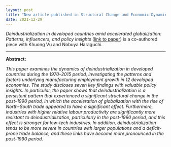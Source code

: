 ```yaml
---
layout: post
title: "New article published in Structural Change and Economic Dynamics"
date: 2021-12-29
---
```



*Deindustrialization in developed countries amid accelerated globalization: Patterns, influencers, and policy insights* 
(<a href="https://www.sciencedirect.com/science/article/abs/pii/S0954349X21001272" target="_blank">link to paper</a>)
is a co-authored piece with Khuong Vu and Nobuya Haraguchi.

-------------

**Abstract:**

*This paper examines the dynamics of deindustrialization in developed countries during the 1970–2015 period, investigating the patterns and factors underlying manufacturing employment growth in 12 developed economies. The study discloses seven key findings with valuable policy insights. In particular, the paper shows that deindustrialization is a persistent pattern that experienced a significant structural change in the post-1990 period, in which the acceleration of globalization with the rise of North-South trade appeared to have a significant effect. Furthermore, industries with higher relative labour productivity are significantly more resistant to deindustrialization, particularly in the post-1990 period, and this effect is stronger for low-tech industries. In addition, deindustrialization tends to be more severe in countries with larger populations and a deficit-prone trade balance, and these links have become more pronounced in the post-1990 period.*